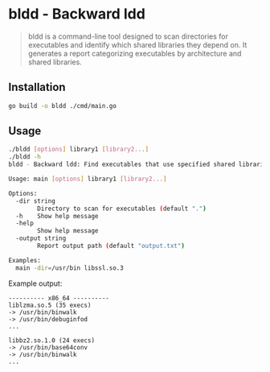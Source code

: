 # bldd - Backward ldd

> bldd is a command-line tool designed to scan directories for executables and identify which shared libraries they depend on. It generates a report categorizing executables by architecture and shared libraries.

## Installation

```bash
go build -o bldd ./cmd/main.go
```

## Usage

```bash
./bldd [options] library1 [library2...]
./bldd -h
bldd - Backward ldd: Find executables that use specified shared libraries

Usage: main [options] library1 [library2...]

Options:
  -dir string
    	Directory to scan for executables (default ".")
  -h	Show help message 
  -help
    	Show help message
  -output string
    	Report output path (default "output.txt")

Examples:
  main -dir=/usr/bin libssl.so.3
```

Example output:
```
---------- x86_64 ----------
liblzma.so.5 (35 execs)
-> /usr/bin/binwalk
-> /usr/bin/debuginfod
...

libbz2.so.1.0 (24 execs)
-> /usr/bin/base64conv
-> /usr/bin/binwalk
...
```
